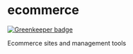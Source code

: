 ecommerce
=========

[![Greenkeeper badge](https://badges.greenkeeper.io/samclement/ecommerce.svg)](https://greenkeeper.io/)

Ecommerce sites and management tools